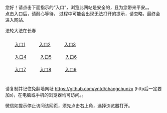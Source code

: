 您好！请点击下面指示的“入口”，浏览此网站是安全的，且为您带来平安。。 <br/>
点击入口后，请耐心等待， 过程中可能会出现无法打开的提示，请忽略，最终会进入网站. </br>

法轮大法在长春<br/>
<div style="padding:10px"><a style="margin:20px" target="_blank" href="https://d2smsi6oe1p0nb.cloudfront.net/2Qpsp?ovoxd" id="ccLink1" rel="nofollow">入口1</a> <a target="_blank" style="margin:20px" href="https://d1vr38dkp7mgxr.cloudfront.net/2Qpsp?lkxvibys" id="ccLink2" rel="nofollow">入口2</a> <a style="margin:20px" target="_blank" href="https://d29yvqhey4qcyt.cloudfront.net/2Qpsp?jjcxw" id="ccLink3" rel="nofollow">入口3</a></div>

<div style="padding:10px" ><a style="margin:20px" target="_blank" href="https://d2smsi6oe1p0nb.cloudfront.net/2Qpsp?ovoxd" id="ccLink4" rel="nofollow">入口4</a> <a style="margin:20px" href="https://d1vr38dkp7mgxr.cloudfront.net/2Qpsp?lkxvibys" target="_blank" id="ccLink5" rel="nofollow">入口5</a> <a style="margin:20px" href="https://d29yvqhey4qcyt.cloudfront.net/2Qpsp?jjcxw" target="_blank" id="ccLink6" rel="nofollow">入口6</a></div>

<div style="padding:10px"><a style="margin:20px" target="_blank" href="https://d2smsi6oe1p0nb.cloudfront.net/2Qpsp?ovoxd" id="ccLink7" rel="nofollow">入口7</a> <a style="margin:20px" href="https://d1vr38dkp7mgxr.cloudfront.net/2Qpsp?lkxvibys" target="_blank" id="ccLink8" rel="nofollow">入口8</a> <a style="margin:20px" target="_blank" href="https://d29yvqhey4qcyt.cloudfront.net/2Qpsp?jjcxw" id="ccLink9" rel="nofollow">入口9</a></div>

<br/>



请复制并记住免翻墙网址 https://github.com/yntd/changchunzx (http后一定要加s)，在电脑或手机的浏览器均可访问。。<br/>

微信如提示停止访问该网页，须先点击右上角，选择浏览器打开。

